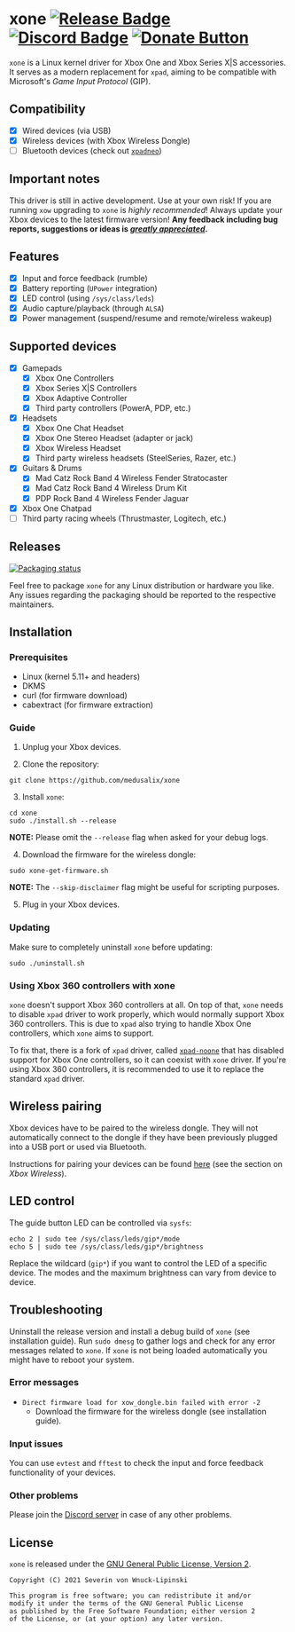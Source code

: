 # xone [![Release Badge](https://img.shields.io/github/v/release/medusalix/xone?logo=github)](https://github.com/medusalix/xone/releases/latest) [![Discord Badge](https://img.shields.io/discord/733964971842732042?label=discord&logo=discord)](https://discord.gg/FDQxwWk) [![Donate Button](https://www.paypalobjects.com/en_US/i/btn/btn_donate_SM.gif)](https://www.paypal.com/donate?hosted_button_id=BWUECKFDNY446)

`xone` is a Linux kernel driver for Xbox One and Xbox Series X|S accessories. It serves as a modern replacement for `xpad`, aiming to be compatible with Microsoft's *Game Input Protocol* (GIP).

## Compatibility

- [x] Wired devices (via USB)
- [x] Wireless devices (with Xbox Wireless Dongle)
- [ ] Bluetooth devices (check out [`xpadneo`](https://github.com/atar-axis/xpadneo))

## Important notes

This driver is still in active development. Use at your own risk!
If you are running `xow` upgrading to `xone` is *highly recommended*!
Always update your Xbox devices to the latest firmware version!
**Any feedback including bug reports, suggestions or ideas is [*greatly appreciated*](https://discord.gg/FDQxwWk).**

## Features

- [x] Input and force feedback (rumble)
- [x] Battery reporting (`UPower` integration)
- [x] LED control (using `/sys/class/leds`)
- [x] Audio capture/playback (through `ALSA`)
- [x] Power management (suspend/resume and remote/wireless wakeup)

## Supported devices

- [x] Gamepads
    - [x] Xbox One Controllers
    - [x] Xbox Series X|S Controllers
    - [x] Xbox Adaptive Controller
    - [x] Third party controllers (PowerA, PDP, etc.)
- [x] Headsets
    - [x] Xbox One Chat Headset
    - [x] Xbox One Stereo Headset (adapter or jack)
    - [x] Xbox Wireless Headset
    - [x] Third party wireless headsets (SteelSeries, Razer, etc.)
- [x] Guitars & Drums
    - [x] Mad Catz Rock Band 4 Wireless Fender Stratocaster
    - [x] Mad Catz Rock Band 4 Wireless Drum Kit
    - [x] PDP Rock Band 4 Wireless Fender Jaguar
- [x] Xbox One Chatpad
- [ ] Third party racing wheels (Thrustmaster, Logitech, etc.)

## Releases

[![Packaging status](https://repology.org/badge/vertical-allrepos/xone.svg)](https://repology.org/project/xone/versions)

Feel free to package `xone` for any Linux distribution or hardware you like.
Any issues regarding the packaging should be reported to the respective maintainers.

## Installation

### Prerequisites

- Linux (kernel 5.11+ and headers)
- DKMS
- curl (for firmware download)
- cabextract (for firmware extraction)

### Guide

1. Unplug your Xbox devices.

2. Clone the repository:

```
git clone https://github.com/medusalix/xone
```

3. Install `xone`:

```
cd xone
sudo ./install.sh --release
```

**NOTE:** Please omit the `--release` flag when asked for your debug logs.

4. Download the firmware for the wireless dongle:

```
sudo xone-get-firmware.sh
```

**NOTE:** The `--skip-disclaimer` flag might be useful for scripting purposes.

5. Plug in your Xbox devices.

### Updating

Make sure to completely uninstall `xone` before updating:

```
sudo ./uninstall.sh
```

### Using Xbox 360 controllers with xone

`xone` doesn't support Xbox 360 controllers at all. On top of that, `xone` needs to disable `xpad` driver to work properly, which would normally support Xbox 360 controllers. This is due to `xpad` also trying to handle Xbox One controllers, which `xone` aims to support.

To fix that, there is a fork of `xpad` driver, called [`xpad-noone`](https://github.com/medusalix/xpad-noone) that has disabled support for Xbox One controllers, so it can coexist with `xone` driver. If you're using Xbox 360 controllers, it is recommended to use it to replace the standard `xpad` driver.

## Wireless pairing

Xbox devices have to be paired to the wireless dongle. They will not automatically connect to the dongle if they have been previously plugged into a USB port or used via Bluetooth.

Instructions for pairing your devices can be found [here](https://support.xbox.com/en-US/help/hardware-network/controller/connect-xbox-wireless-controller-to-pc) (see the section on *Xbox Wireless*).

## LED control

The guide button LED can be controlled via `sysfs`:

```
echo 2 | sudo tee /sys/class/leds/gip*/mode
echo 5 | sudo tee /sys/class/leds/gip*/brightness
```

Replace the wildcard (`gip*`) if you want to control the LED of a specific device.
The modes and the maximum brightness can vary from device to device.

## Troubleshooting

Uninstall the release version and install a debug build of `xone` (see installation guide).
Run `sudo dmesg` to gather logs and check for any error messages related to `xone`.
If `xone` is not being loaded automatically you might have to reboot your system.

### Error messages

- `Direct firmware load for xow_dongle.bin failed with error -2`
    - Download the firmware for the wireless dongle (see installation guide).

### Input issues

You can use `evtest` and `fftest` to check the input and force feedback functionality of your devices.

### Other problems

Please join the [Discord server](https://discord.gg/FDQxwWk) in case of any other problems.

## License

`xone` is released under the [GNU General Public License, Version 2](LICENSE).

```
Copyright (C) 2021 Severin von Wnuck-Lipinski

This program is free software; you can redistribute it and/or
modify it under the terms of the GNU General Public License
as published by the Free Software Foundation; either version 2
of the License, or (at your option) any later version.
```
